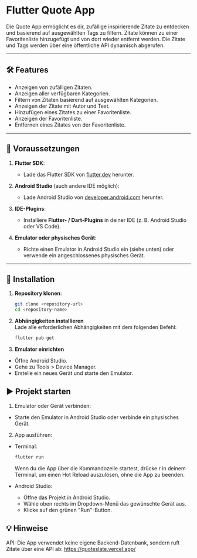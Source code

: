 # Flutter Quote App

Die Quote App ermöglicht es dir, zufällige inspirierende Zitate zu entdecken und basierend auf ausgewählten Tags zu filtern. Zitate können zu einer Favoritenliste hinzugefügt und von dort wieder entfernt werden. Die Zitate und Tags werden über eine öffentliche API dynamisch abgerufen.

---

## 🛠 Features

- Anzeigen von zufälligen Zitaten.
- Anzeigen aller verfügbaren Kategorien.
- Filtern von Zitaten basierend auf ausgewählten Kategorien.
- Anzeigen der Zitate mit Autor und Text.
- Hinzufügen eines Zitates zu einer Favoritenliste.
- Anzeigen der Favoritenliste.
- Entfernen eines Zitates von der Favoritenliste.

---

## 🚀 Voraussetzungen

1. **Flutter SDK**:

   - Lade das Flutter SDK von [flutter.dev](https://flutter.dev/docs/get-started/install) herunter.

2. **Android Studio** (auch andere IDE möglich):

   - Lade Android Studio von [developer.android.com](https://developer.android.com/studio) herunter.

3. **IDE-Plugins**:

   - Installiere **Flutter- / Dart-Plugins** in deiner IDE (z. B. Android Studio oder VS Code).

4. **Emulator oder physisches Gerät**:
   - Richte einen Emulator in Android Studio ein (siehe unten) oder verwende ein angeschlossenes physisches Gerät.

---

## 🔧 Installation

1. **Repository klonen**:

   ```bash
   git clone <repository-url>
   cd <repository-name>
   ```

2. **Abhängigkeiten installieren**  
   Lade alle erforderlichen Abhängigkeiten mit dem folgenden Befehl:

   ```bash
   flutter pub get
   ```

3. **Emulator einrichten**

- Öffne Android Studio.
- Gehe zu Tools > Device Manager.
- Erstelle ein neues Gerät und starte den Emulator.

## ▶️ Projekt starten

1. Emulator oder Gerät verbinden:

- Starte den Emulator in Android Studio oder verbinde ein physisches Gerät.

2. App ausführen:

- Terminal:

  ```bash
  flutter run
  ```

  Wenn du die App über die Kommandozeile startest, drücke r in deinem Terminal, um einen Hot Reload auszulösen, ohne die App zu beenden.

- Android Studio:
  - Öffne das Projekt in Android Studio.
  - Wähle oben rechts im Dropdown-Menü das gewünschte Gerät aus.
  - Klicke auf den grünen "Run"-Button.

## 💡 Hinweise

API: Die App verwendet keine eigene Backend-Datenbank, sondern ruft Zitate über eine API ab: https://quoteslate.vercel.app/

